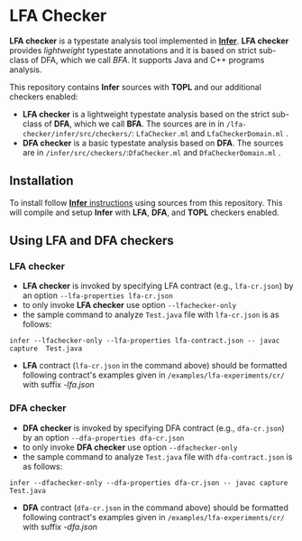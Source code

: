 # LFA Checker 

__LFA checker__ is a typestate analysis tool implemented in [**Infer**](https://fbinfer.com). 
__LFA checker__ provides _lightweight_ typestate annotations and it is 
based on strict sub-class of DFA, which we call _BFA_. It supports 
Java and C++ programs analysis. 

This repository contains __Infer__ sources with __TOPL__ and our additional 
checkers enabled: 
- **LFA checker** is a lightweight typestate analysis based on the strict sub-class of __DFA__, which we call __BFA__. The sources are in in `/lfa-checker/infer/src/checkers/`: `LfaChecker.ml` and `LfaCheckerDomain.ml` . 
- **DFA checker** is a basic typestate analysis based on __DFA__. The sources are in `/infer/src/checkers/`:`DfaChecker.ml` and `DfaCheckerDomain.ml` . 


## Installation 
To install follow [__Infer__ instructions](https://github.com/facebook/infer/blob/main/INSTALL.md#install-infer-from-source) using sources from this 
repository. This will compile and setup __Infer__ with __LFA__, **DFA**, and __TOPL__ checkers enabled. 


## Using LFA and DFA checkers 
### LFA checker 
- __LFA checker__ is invoked by specifying LFA contract (e.g., `lfa-cr.json`) by an option `--lfa-properties lfa-cr.json`
- to only invoke __LFA checker__ use option `--lfachecker-only`
- the sample command to analyze `Test.java` file with `lfa-cr.json` is as follows: 
  
`infer --lfachecker-only --lfa-properties lfa-contract.json -- javac capture 
Test.java`

- __LFA__ contract  (`lfa-cr.json` in the command above) should be formatted following contract's examples given in `/examples/lfa-experiments/cr/` with suffix _-lfa.json_

### DFA checker 
- __DFA checker__ is invoked by specifying DFA contract (e.g., `dfa-cr.json`) by an option `--dfa-properties dfa-cr.json`
- to only invoke __DFA checker__ use option `--dfachecker-only`
- the sample command to analyze `Test.java` file with `dfa-contract.json` is as follows: 

`infer --dfachecker-only --dfa-properties dfa-cr.json -- javac capture 
Test.java`

- __DFA__ contract  (`dfa-cr.json` in the command above) should be formatted following contract's examples given in `/examples/lfa-experiments/cr/` with suffix _-dfa.json_